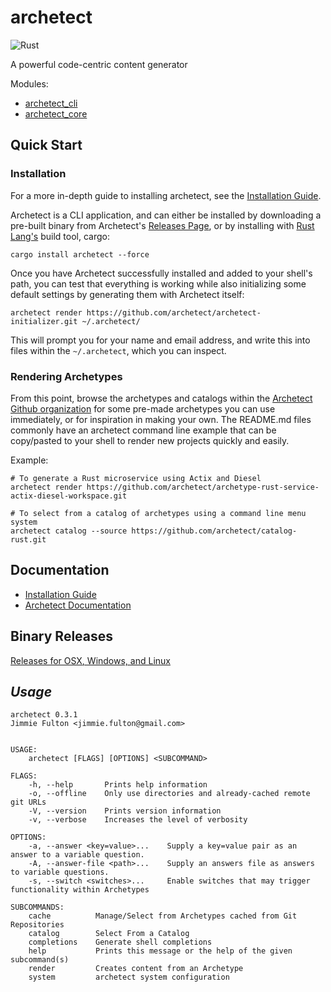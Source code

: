 # archetect

![Rust](https://github.com/archetect/archetect/workflows/Rust/badge.svg)

A powerful code-centric content generator

Modules:
* [archetect_cli](archetect-cli/README.md)
* [archetect_core](archetect-core/README.md)

## Quick Start

### Installation

For a more in-depth guide to installing archetect, see the [Installation Guide](https://archetect.github.io/getting_started/installation.html).

Archetect is a CLI application, and can either be installed by downloading a pre-built binary from Archetect's 
[Releases Page](https://github.com/archetect/archetect/releases/latest), or by installing with 
[Rust Lang's](https://rustup.rs/) build tool, cargo:

```shell
cargo install archetect --force
```

Once you have Archetect successfully installed and added to your shell's path, you can test that everything is working while
also initializing some default settings by generating them with Archetect itself:

```shell
archetect render https://github.com/archetect/archetect-initializer.git ~/.archetect/
```

This will prompt you for your name and email address, and write this into files within the `~/.archetect`, which you can
inspect.

### Rendering Archetypes

From this point, browse the archetypes and catalogs within the [Archetect Github organization](https://github.com/archetect) 
for some pre-made archetypes you can use immediately, or for inspiration in making your own.  The README.md files commonly
have an archetect command line example that can be copy/pasted to your shell to render new projects quickly and easily.

Example:

```shell
# To generate a Rust microservice using Actix and Diesel
archetect render https://github.com/archetect/archetype-rust-service-actix-diesel-workspace.git

# To select from a catalog of archetypes using a command line menu system
archetect catalog --source https://github.com/archetect/catalog-rust.git
```

## Documentation
* [Installation Guide](https://archetect.github.io/getting_started/installation.html)
* [Archetect Documentation](https://archetect.github.io/archetect.html)

## Binary Releases
[Releases for OSX, Windows, and Linux](https://github.com/archetect/archetect/releases)

## *Usage*
```
archetect 0.3.1
Jimmie Fulton <jimmie.fulton@gmail.com>


USAGE:
    archetect [FLAGS] [OPTIONS] <SUBCOMMAND>

FLAGS:
    -h, --help       Prints help information
    -o, --offline    Only use directories and already-cached remote git URLs
    -V, --version    Prints version information
    -v, --verbose    Increases the level of verbosity

OPTIONS:
    -a, --answer <key=value>...    Supply a key=value pair as an answer to a variable question.
    -A, --answer-file <path>...    Supply an answers file as answers to variable questions.
    -s, --switch <switches>...     Enable switches that may trigger functionality within Archetypes

SUBCOMMANDS:
    cache          Manage/Select from Archetypes cached from Git Repositories
    catalog        Select From a Catalog
    completions    Generate shell completions
    help           Prints this message or the help of the given subcommand(s)
    render         Creates content from an Archetype
    system         archetect system configuration
```
